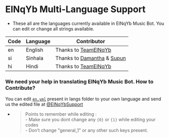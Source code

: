 # ElNqYb Multi-Language Support

- These all are the languages currently available in ElNqYb Music Bot. You can edit or change all strings available.

| Code | Language | Contributor |
|-|-------|-------|
| en | English | Thanks to [TeamElNqYb](https://t.me/TeamElNqYb)
| si | Sinhala  | Thanks to [Damantha](https://t.me/MrItzme) & [Supun](https://t.me/Supunma)
| hi | Hindi  | Thanks to [TeamElNqYb](https://t.me/TeamElNqYb)


### We need your help in translating ElNqYb Music Bot. How to Contribute?

You can edit [`en.yml`](https://github.com/TeamElNqYb/public/blob/master/strings/langs/en.yml) present in langs folder to your own language and send us the edited file at [@ElNqYbSupport](https://t.me/ElNqYbSupport)

- > Points to remember while editing : <br> - Make sure you dont change any `{0}` or `{1}` while editing your codes <br> - Don’t change "general_1" or any other such keys present.
